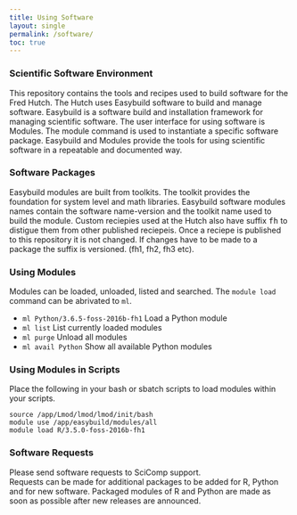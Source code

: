 ```yaml
---
title: Using Software 
layout: single
permalink: /software/
toc: true
---
```


### Scientific Software Environment
This repository contains the tools and recipes used to build software for the Fred Hutch. The Hutch
uses Easybuild software to build and manage software. Easybuild is a software build
and installation framework for managing scientific software. The user interface for using software is Modules.
The module command is used to instantiate a specific software package. 
Easybuild and Modules provide the tools for using scientific software in a
repeatable and documented way.

### Software Packages
Easybuild modules are built from toolkits. The toolkit provides the foundation for system level and
math libraries. Easybuild software modules names contain the software name-version and the toolkit name
used to build the module. Custom reciepies used at the Hutch also have suffix <tt>fh</tt> to distigue them
from other published reciepeis. Once a reciepe is published to this repository it is not changed. If changes
have to be made to a package the suffix is versioned. (fh1, fh2, fh3 etc).

### Using Modules

Modules can be loaded, unloaded, listed and searched.  The 
```module load``` command can be abrivated to ```ml```.

 - ```ml Python/3.6.5-foss-2016b-fh1``` Load a Python module 
 - ```ml list``` List currently loaded modules
 - ```ml purge``` Unload all modules
 - ```ml avail Python``` Show all available Python modules

### Using Modules in Scripts
Place the following in your bash or sbatch scripts to load modules within
your scripts. 

```
source /app/Lmod/lmod/lmod/init/bash
module use /app/easybuild/modules/all
module load R/3.5.0-foss-2016b-fh1
```

### Software Requests
Please send software requests to SciComp support.  
Requests can be made for additional packages to be added for R, Python and for new software. 
Packaged modules of R and Python are made as soon as possible after new releases are announced. 
